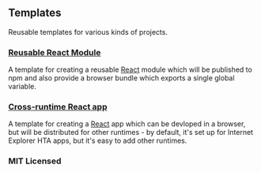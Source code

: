 ## Templates

Reusable templates for various kinds of projects.

### [Reusable React Module](https://github.com/insin/templates/tree/master/react-module)

A template for creating a reusable [React](http://facebook.github.io/react)
module which will be published to npm and also provide a browser bundle which
exports a single global variable.

### [Cross-runtime React app](https://github.com/insin/templates/tree/master/react-cross-runtime-app)

A template for creating a [React](http://facebook.github.io/react) app which can
be devloped in a browser, but will be distributed for other runtimes - by
default, it's set up for Internet Explorer HTA apps, but it's easy to add other
runtimes.

### MIT Licensed